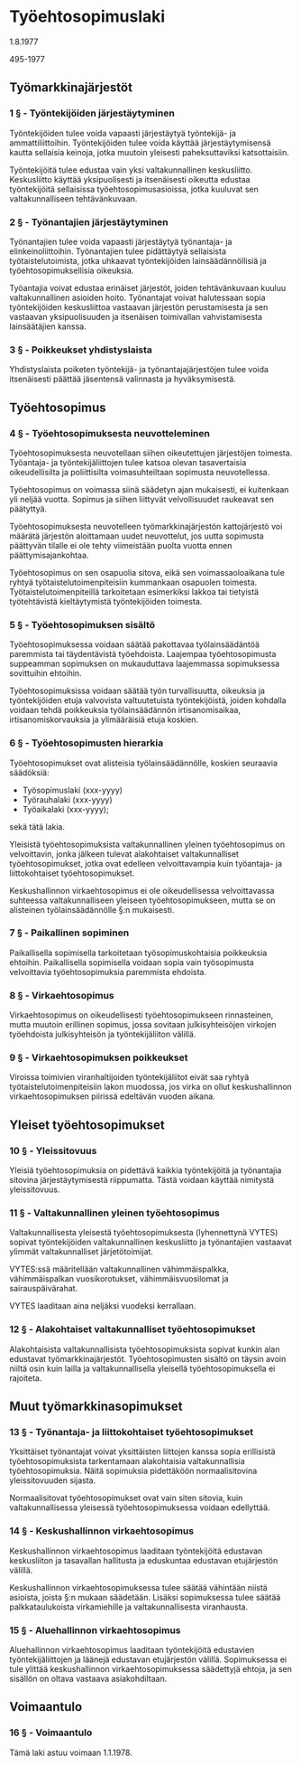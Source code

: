 
# Työehtosopimuslaki

1.8.1977

495-1977

## Työmarkkinajärjestöt

### 1 § - Työntekijöiden järjestäytyminen

Työntekijöiden tulee voida vapaasti järjestäytyä työntekijä- ja ammattiliittoihin. Työntekijöiden tulee voida käyttää järjestäytymisensä kautta sellaisia keinoja, jotka muutoin yleisesti paheksuttaviksi katsottaisiin.

Työntekijöitä tulee edustaa vain yksi valtakunnallinen keskusliitto. Keskusliitto käyttää yksipuolisesti ja itsenäisesti oikeutta edustaa työntekijöitä sellaisissa työehtosopimusasioissa, jotka kuuluvat sen valtakunnalliseen tehtävänkuvaan.

### 2 § - Työnantajien järjestäytyminen

Työnantajien tulee voida vapaasti järjestäytyä työnantaja- ja elinkeinoliittoihin. Työnantajien tulee pidättäytyä sellaisista työtaistelutoimista, jotka uhkaavat työntekijöiden lainsäädännöllisiä ja työehtosopimuksellisia oikeuksia.

Työantajia voivat edustaa erinäiset järjestöt, joiden tehtävänkuvaan kuuluu valtakunnallinen asioiden hoito. Työnantajat voivat halutessaan sopia työntekijöiden keskusliittoa vastaavan järjestön perustamisesta ja sen vastaavan yksipuolisuuden ja itsenäisen toimivallan vahvistamisesta lainsäätäjien kanssa.

### 3 § - Poikkeukset yhdistyslaista

Yhdistyslaista poiketen työntekijä- ja työnantajajärjestöjen tulee voida itsenäisesti päättää jäsentensä valinnasta ja hyväksymisestä.

## Työehtosopimus

### 4 § - Työehtosopimuksesta neuvotteleminen

Työehtosopimuksesta neuvotellaan siihen oikeutettujen järjestöjen toimesta. Työantaja- ja työntekijäliittojen tulee katsoa olevan tasavertaisia oikeudellisilta ja poliittisilta voimasuhteiltaan sopimusta neuvotellessa.

Työehtosopimus on voimassa siinä säädetyn ajan mukaisesti, ei kuitenkaan yli neljää vuotta. Sopimus ja siihen liittyvät velvollisuudet raukeavat sen päätyttyä.

Työehtosopimuksesta neuvotelleen työmarkkinajärjestön kattojärjestö voi määrätä järjestön aloittamaan uudet neuvottelut, jos uutta sopimusta päättyvän tilalle ei ole tehty viimeistään puolta vuotta ennen päättymisajankohtaa.

Työehtosopimus on sen osapuolia sitova, eikä sen voimassaoloaikana tule ryhtyä työtaistelutoimenpiteisiin kummankaan osapuolen toimesta. Työtaistelutoimenpiteillä tarkoitetaan esimerkiksi lakkoa tai tietyistä työtehtävistä kieltäytymistä työntekijöiden toimesta.

### 5 § - Työehtosopimuksen sisältö

Työehtosopimuksessa voidaan säätää pakottavaa työlainsäädäntöä paremmista tai täydentävistä työehdoista. Laajempaa työehtosopimusta suppeamman sopimuksen on mukauduttava laajemmassa sopimuksessa sovittuihin ehtoihin.

Työehtosopimuksissa voidaan säätää työn turvallisuutta, oikeuksia ja työntekijöiden etuja valvovista valtuutetuista työntekijöistä, joiden kohdalla voidaan tehdä poikkeuksia työlainsäädännön irtisanomisaikaa, irtisanomiskorvauksia ja ylimääräisiä etuja koskien.

### 6 § - Työehtosopimusten hierarkia

Työehtosopimukset ovat alisteisia työlainsäädännölle, koskien seuraavia säädöksiä:


- Työsopimuslaki (xxx-yyyy)
- Työrauhalaki (xxx-yyyy)
- Työaikalaki (xxx-yyyy);

sekä tätä lakia.

Yleisistä työehtosopimuksista valtakunnallinen yleinen työehtosopimus on velvoittavin, jonka jälkeen tulevat alakohtaiset valtakunnalliset työehtosopimukset, jotka ovat edelleen velvoittavampia kuin työantaja- ja liittokohtaiset työehtosopimukset.

Keskushallinnon virkaehtosopimus ei ole oikeudellisessa velvoittavassa suhteessa valtakunnalliseen yleiseen työehtosopimukseen, mutta se on alisteinen työlainsäädännölle §:n mukaisesti.

### 7 § - Paikallinen sopiminen

Paikallisella sopimisella tarkoitetaan työsopimuskohtaisia poikkeuksia ehtoihin. Paikallisella sopimisella voidaan sopia vain työsopimusta velvoittavia työehtosopimuksia paremmista ehdoista.

### 8 § - Virkaehtosopimus

Virkaehtosopimus on oikeudellisesti työehtosopimukseen rinnasteinen, mutta muutoin erillinen sopimus, jossa sovitaan julkisyhteisöjen virkojen työehdoista julkisyhteisön ja työntekijäliiton välillä.

### 9 § - Virkaehtosopimuksen poikkeukset

Viroissa toimivien viranhaltijoiden työntekijäliitot eivät saa ryhtyä työtaistelutoimenpiteisiin lakon muodossa, jos virka on ollut keskushallinnon virkaehtosopimuksen piirissä edeltävän vuoden aikana.

## Yleiset työehtosopimukset

### 10 § - Yleissitovuus

Yleisiä työehtosopimuksia on pidettävä kaikkia työntekijöitä ja työnantajia sitovina järjestäytymisestä riippumatta. Tästä voidaan käyttää nimitystä yleissitovuus.

### 11 § - Valtakunnallinen yleinen työehtosopimus

Valtakunnallisesta yleisestä työehtosopimuksesta (lyhennettynä VYTES) sopivat työntekijöiden valtakunnallinen keskusliitto ja työnantajien vastaavat ylimmät valtakunnalliset järjetötoimijat.

VYTES:ssä määritellään valtakunnallinen vähimmäispalkka, vähimmäispalkan vuosikorotukset, vähimmäisvuosilomat ja sairauspäivärahat.

VYTES laaditaan aina neljäksi vuodeksi kerrallaan.

### 12 § - Alakohtaiset valtakunnalliset työehtosopimukset

Alakohtaisista valtakunnallisista työehtosopimuksista sopivat kunkin alan edustavat työmarkkinajärjestöt. Työehtosopimusten sisältö on täysin avoin niiltä osin kuin lailla ja valtakunnallisella yleisellä työehtosopimuksella ei rajoiteta.

## Muut työmarkkinasopimukset

### 13 § - Työnantaja- ja liittokohtaiset työehtosopimukset

Yksittäiset työnantajat voivat yksittäisten liittojen kanssa sopia erillisistä työehtosopimuksista tarkentamaan alakohtaisia valtakunnallisia työehtosopimuksia. Näitä sopimuksia pidettäköön normaalisitovina yleissitovuuden sijasta.

Normaalisitovat työehtosopimukset ovat vain siten sitovia, kuin valtakunnallisessa yleisessä työehtosopimuksessa voidaan edellyttää.

### 14 § - Keskushallinnon virkaehtosopimus

Keskushallinnon virkaehtosopimus laaditaan työntekijöitä edustavan keskusliiton ja tasavallan hallitusta ja eduskuntaa edustavan etujärjestön välillä.

Keskushallinnon virkaehtosopimuksessa tulee säätää vähintään niistä asioista, joista §:n mukaan säädetään. Lisäksi sopimuksessa tulee säätää palkkataulukoista virkamiehille ja valtakunnallisesta viranhausta.

### 15 § - Aluehallinnon virkaehtosopimus

Aluehallinnon virkaehtosopimus laaditaan työntekijöitä edustavien työntekijäliittojen ja läänejä edustavan etujärjestön välillä. Sopimuksessa ei tule ylittää keskushallinnon virkaehtosopimuksessa säädettyjä ehtoja, ja sen sisällön on oltava vastaava asiakohdiltaan.

## Voimaantulo

### 16 § - Voimaantulo

Tämä laki astuu voimaan 1.1.1978.

